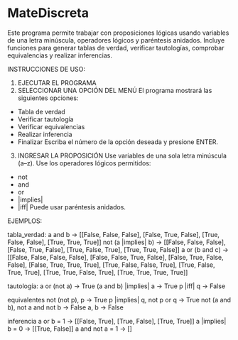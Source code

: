 # MateDiscreta

Este programa permite trabajar con proposiciones lógicas usando variables de una letra minúscula, operadores lógicos y paréntesis anidados.
Incluye funciones para generar tablas de verdad, verificar tautologías, comprobar equivalencias y realizar inferencias.

INSTRUCCIONES DE USO:

1. EJECUTAR EL PROGRAMA
2. SELECCIONAR UNA OPCIÓN DEL MENÚ
El programa mostrará las siguientes opciones:
- Tabla de verdad
- Verificar tautología
- Verificar equivalencias
- Realizar inferencia
- Finalizar
Escriba el número de la opción deseada y presione ENTER.
3. INGRESAR LA PROPOSICIÓN
Use variables de una sola letra minúscula (a–z).
Use los operadores lógicos permitidos:
- not
- and
- or
- |implies|
- |iff|
Puede usar paréntesis anidados.

EJEMPLOS:

tabla_verdad:
    a and b             -> [[False, False, False], [False, True, False], [True, False, False], [True, True, True]]
    not (a |implies| b) -> [[False, False, False], [False, True, False], [True, False, True], [True, True, False]]
    a or (b and c)      -> [[False, False, False, False], [False, False, True, False], [False, True, False, False], [False, True, True, True], [True, False, False, True], 
                           [True, False, True, True], [True, True, False, True], [True, True, True, True]]

tautología:
    a or (not a)          -> True
    (a and b) |implies| a -> True
    p |iff| q             -> False

equivalentes
    not (not p), p                    -> True
    p |implies| q, not p or q         -> True
    not (a and b), not a and not b    -> False
    a, b                              -> False 

inferencia
    a or b = 1          -> [[False, True], [True, False], [True, True]]
    a |implies| b = 0   -> [[True, False]]
    a and not a = 1     -> []